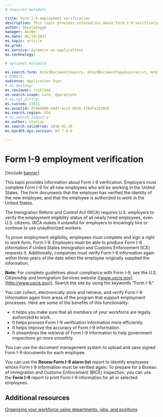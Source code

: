 ```yaml
---
# required metadata

title: Form I-9 employment verification
description: This topic provides information about Form I-9 verification. Employers must complete Form I-9 for all new employees who will be working in the United States. The form documents that the employer has verified the identity of the new employee, and that the employee is authorized to work in the United States.
author: ShielaSogge
manager: AnnBe
ms.date: 06/19/2017
ms.topic: article
ms.prod: 
ms.service: dynamics-ax-applications
ms.technology: 

# optional metadata

ms.search.form: Hcmi9DocumentInquiry, Hcmi9DocumentTypeExpireList, Hcmi9DocumentType 
# ROBOTS: 
audience: Application User
# ms.devlang: 
ms.reviewer: rschloma
ms.search.scope: Core, Operations
# ms.tgt_pltfrm: 
ms.custom: 15611
ms.assetid: d740ddb6-b8d7-4c12-b920-1f8afa25d026
ms.search.region: USA
# ms.search.industry: 
ms.author: shielas
ms.search.validFrom: 2016-02-28
ms.dyn365.ops.version: AX 7.0.0

---
```


# Form I-9 employment verification

[!include [banner](../../includes/banner.md)]

This topic provides information about Form I-9 verification. Employers must complete Form I-9 for all new employees who will be working in the United States. The form documents that the employer has verified the identity of the new employee, and that the employee is authorized to work in the United States.

The Immigration Reform and Control Act (IRCA) requires U.S. employers to verify the employment eligibility status of all newly hired employees, even U.S. citizens. IRCA makes it unlawful for employers to knowingly hire or continue to use unauthorized workers. 

To prove employment eligibility, employees must complete and sign a right to work form, Form I-9. Employers must be able to produce Form I-9 information if United States Immigration and Customs Enforcement (ICE) requests it. Additionally, companies must verify Form I-9 information again within three years of the date when the employee originally supplied the information. 

**Note:** For complete guidelines about compliance with Form I-9, see the U.S. Citizenship and Immigration Services website ([www.uscis.gov](http://www.uscis.gov)). Search the site by using the keywords "Form I-9." 

You can collect, electronically store and retrieve, and verify Form I-9 information again from areas of the program that support employment processes. Here are some of the benefits of this functionality:

-   It helps you make sure that all members of your workforce are legally authorized to work.
-   It helps process Form I-9 verification information more efficiently.
-   It helps improve the accuracy of Form I-9 information.
-   It streamlines the retrieval of Form I-9 information to help government inspections go more smoothly.

You can use the document management system to upload and save signed Form I-9 documents for each employee. 

You can use the **Renew Form I-9 alarm list** report to identify employees whose Form I-9 information must be verified again. To prepare for a Bureau of Immigration and Customs Enforcement (BICE) inspection, you can use the **Form I-9** report to print Form I-9 information for all or selected employees.

Additional resources
--------

[Organizing your workforce using departments, jobs, and positions](../../../talent/departments-jobs-positions.md)



